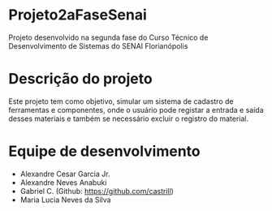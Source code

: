 # Projeto2aFaseSenai
Projeto desenvolvido na segunda fase do Curso Técnico de Desenvolvimento de Sistemas do SENAI Florianópolis

# Descrição do projeto
Este projeto tem como objetivo, simular um sistema de cadastro de ferramentas e componentes, onde o usuário pode registar a entrada e saída desses materiais e também se necessário excluir o registro do material.

# Equipe de desenvolvimento
- Alexandre Cesar Garcia Jr.
- Alexandre Neves Anabuki
- Gabriel C. (Github: https://github.com/castrill)
- Maria Lucia Neves da Silva
